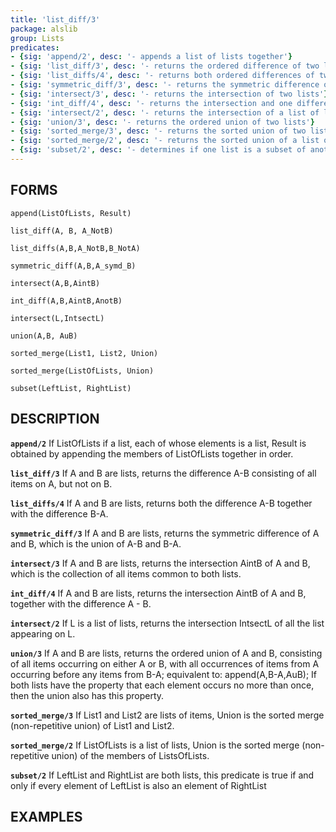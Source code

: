 ```yaml
---
title: 'list_diff/3'
package: alslib
group: Lists
predicates:
- {sig: 'append/2', desc: '- appends a list of lists together'}
- {sig: 'list_diff/3', desc: '- returns the ordered difference of two lists'}
- {sig: 'list_diffs/4', desc: '- returns both ordered differences of two lists'}
- {sig: 'symmetric_diff/3', desc: '- returns the symmetric difference of two lists'}
- {sig: 'intersect/3', desc: '- returns the intersection of two lists'}
- {sig: 'int_diff/4', desc: '- returns the intersection and one difference of two lists'}
- {sig: 'intersect/2', desc: '- returns the intersection of a list of lists'}
- {sig: 'union/3', desc: '- returns the ordered union of two lists'}
- {sig: 'sorted_merge/3', desc: '- returns the sorted union of two lists'}
- {sig: 'sorted_merge/2', desc: '- returns the sorted union of a list of lists'}
- {sig: 'subset/2', desc: '- determines if one list is a subset of another'}
---
```

## FORMS

`append(ListOfLists, Result)`

`list_diff(A, B, A_NotB)`

`list_diffs(A,B,A_NotB,B_NotA)`

`symmetric_diff(A,B,A_symd_B)`

`intersect(A,B,AintB)`

`int_diff(A,B,AintB,AnotB)`

`intersect(L,IntsectL)`

`union(A,B, AuB)`

`sorted_merge(List1, List2, Union)`

`sorted_merge(ListOfLists, Union)`

`subset(LeftList, RightList)`

## DESCRIPTION

**`append/2`** If ListOfLists if a list, each of whose elements is a list, Result
    is obtained by appending the members of ListOfLists together in
    order.

**`list_diff/3`** If A and B are lists, returns the difference A-B consisting of
    all items on A, but not on B.

**`list_diffs/4`** If A and B are lists, returns both the difference A-B together
    with the difference B-A.

**`symmetric_diff/3`** If A and B are lists, returns the symmetric difference of A and B,
    which is the union of A-B and B-A.

**`intersect/3`** If A and B are lists, returns the intersection AintB of A and B, which
    is the collection of all items common to both lists.

**`int_diff/4`** If A and B are lists, returns the intersection AintB of A and B,
    together with the difference A - B.

**`intersect/2`** If L is a list of lists, returns the intersection IntsectL of all the
    list appearing on L.

**`union/3`** If A and B are lists, returns the ordered union of A and B, consisting
    of all items occurring on either A or B, with all occurrences of items
    from A occurring before any items from B-A; equivalent to:
    append(A,B-A,AuB);
    If both lists have the property that each element occurs no more
    than once, then the union also has this property.

**`sorted_merge/3`** If List1 and List2 are lists of items, Union is
    the sorted merge (non-repetitive union) of List1 and List2.

**`sorted_merge/2`** If ListOfLists is a list of lists, Union is the sorted merge
    (non-repetitive union) of the members of ListsOfLists.

**`subset/2`** If LeftList and RightList are both lists, this predicate is
    true if and only if every element of LeftList is also an
    element of RightList

## EXAMPLES

